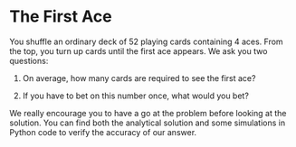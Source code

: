 # The First Ace
You shuffle an ordinary deck of 52 playing cards containing 4 aces. From the top, you turn up cards until the first ace appears. We ask you two questions:

1) On average, how many cards are required to see the first ace?

2) If you have to bet on this number once, what would you bet?

We really encourage you to have a go at the problem before looking at the solution.
You can find both the analytical solution and some simulations in Python code to verify the accuracy of our answer.
